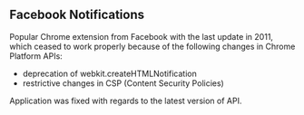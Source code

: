 Facebook Notifications
----------------------

Popular Chrome extension from Facebook with the last update in 2011, which ceased to
work properly because of the following changes in Chrome Platform APIs:

  - deprecation of webkit.createHTMLNotification
  - restrictive changes in CSP (Content Security Policies)

Application was fixed with regards to the latest version of API.
